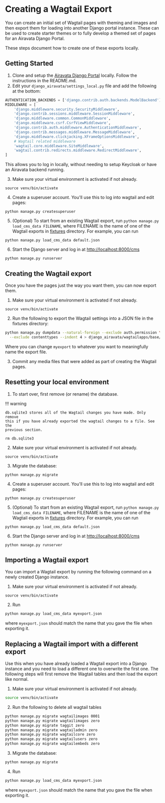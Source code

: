# Creating a Wagtail Export

You can create an initial set of Wagtail pages with theming and images and then
export them for loading into another Django portal instance. These can be used
to create starter themes or to fully develop a themed set of pages for an
Airavata Django Portal.

These steps document how to create one of these exports locally.

## Getting Started

1. Clone and setup the
   [Airavata Django Portal](https://github.com/apache/airavata-django-portal)
   locally. Follow the instructions in the README.md.
2. Edit your `django_airavata/settings_local.py` file and add the following at
   the bottom:

```python
AUTHENTICATION_BACKENDS = ['django.contrib.auth.backends.ModelBackend']
MIDDLEWARE = [
    'django.middleware.security.SecurityMiddleware',
    'django.contrib.sessions.middleware.SessionMiddleware',
    'django.middleware.common.CommonMiddleware',
    'django.middleware.csrf.CsrfViewMiddleware',
    'django.contrib.auth.middleware.AuthenticationMiddleware',
    'django.contrib.messages.middleware.MessageMiddleware',
    'django.middleware.clickjacking.XFrameOptionsMiddleware',
    # Wagtail related middleware
    'wagtail.core.middleware.SiteMiddleware',
    'wagtail.contrib.redirects.middleware.RedirectMiddleware',
]
```

This allows you to log in locally, without needing to setup Keycloak or have an
Airavata backend running.

3. Make sure your virtual environment is activated if not already.

```
source venv/bin/activate
```

4. Create a superuser account. You'll use this to log into wagtail and edit
   pages:

```
python manage.py createsuperuser
```

5. (Optional) To start from an existing Wagtail export, run
   `python manage.py load_cms_data FILENAME`, where FILENAME is the name of one
   of the Wagtail exports in
   [fixtures](https://github.com/apache/airavata-django-portal/tree/master/django_airavata/wagtailapps/base/fixtures)
   directory. For example, you can run

```
python manage.py load_cms_data default.json
```

6. Start the Django server and log in at <http://localhost:8000/cms>

```
python manage.py runserver
```

## Creating the Wagtail export

Once you have the pages just the way you want them, you can now export them.

1. Make sure your virtual environment is activated if not already.

```
source venv/bin/activate
```

2. Run the following to export the Wagtail settings into a JSON file in the
   fixtures directory:

```bash
python manage.py dumpdata --natural-foreign --exclude auth.permission \
  --exclude contenttypes --indent 4 > django_airavata/wagtailapps/base/fixtures/myexport.json
```

Where you can change `myexport` to whatever you want to meaningfully name the
export file.

3. Commit any media files that were added as part of creating the Wagtail pages.

## Resetting your local environment

1. To start over, first remove (or rename) the database.

!!! warning

    db.sqlite3 stores all of the Wagtail changes you have made. Only remove
    this if you have already exported the wagtail changes to a file. See the
    previous section.

```
rm db.sqlite3
```

2. Make sure your virtual environment is activated if not already.

```
source venv/bin/activate
```

3. Migrate the database:

```
python manage.py migrate
```

4. Create a superuser account. You'll use this to log into wagtail and edit
   pages:

```
python manage.py createsuperuser
```

5. (Optional) To start from an existing Wagtail export, run
   `python manage.py load_cms_data FILENAME`, where FILENAME is the name of one
   of the Wagtail exports in
   [fixtures](https://github.com/apache/airavata-django-portal/tree/master/django_airavata/wagtailapps/base/fixtures)
   directory. For example, you can run

```
python manage.py load_cms_data default.json
```

6. Start the Django server and log in at <http://localhost:8000/cms>

```
python manage.py runserver
```

## Importing a Wagtail export

You can import a Wagtail export by running the following command on a newly
created Django instance.

1. Make sure your virtual environment is activated if not already.

```
source venv/bin/activate
```

2. Run

```bash
python manage.py load_cms_data myexport.json
```

where `myexport.json` should match the name that you gave the file when
exporting it.

## Replacing a Wagtail import with a different export

Use this when you have already loaded a Wagtail export into a Django instance
and you need to load a different one to overwrite the first one. The following
steps will first remove the Wagtail tables and then load the export like normal.

1. Make sure your virtual environment is activated if not already.

```bash
source venv/bin/activate
```

2. Run the following to delete all wagtail tables

```bash
python manage.py migrate wagtailimages 0001
python manage.py migrate wagtailimages zero
python manage.py migrate taggit zero
python manage.py migrate wagtailadmin zero
python manage.py migrate wagtailcore zero
python manage.py migrate wagtailusers zero
python manage.py migrate wagtailembeds zero
```

3. Migrate the database:

```bash
python manage.py migrate
```

4. Run

```bash
python manage.py load_cms_data myexport.json
```

where `myexport.json` should match the name that you gave the file when
exporting it.
